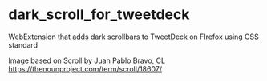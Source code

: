 # dark_scroll_for_tweetdeck
WebExtension that adds dark scrollbars to TweetDeck on FIrefox using CSS standard

Image based on Scroll by Juan Pablo Bravo, CL
https://thenounproject.com/term/scroll/18607/
